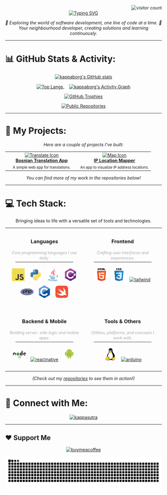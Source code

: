 <!-- Header -->
<div align="right">
  <img src="https://visitor-badge.laobi.icu/badge?page_id=kappaborg.kappaborg&left_color=000000&right_color=007ec6&style=flat-square" alt="visitor count"/> 
</div>

<!-- Dynamic Typing Animation (Centered using div, width removed) -->
<div align="center">
  <a href="https://git.io/typing-svg">
    <!-- Added width=550, reverted lines to original -->
    <img src="https://readme-typing-svg.demolab.com?font=Fira+Code&weight=600&size=23&pause=1000&color=007EC6&vCenter=true&width=550&lines=Hi+there%2C+This+is+Ozan+%F0%9F%91%8B%F0%9F%8F%BC%3BFull-Stack+Developer%3BPassionate+about+building+cool+apps%3BAlways+learning+new+technologies!" alt="Typing SVG" />
  </a>
</div>

<p align="center">
  <em>🚀 Exploring the world of software development, one line of code at a time. 🚀</em> <br>
  <em>Your neighbourhood developer, creating solutions and learning continuously.</em>
</p>

---

# 📊 GitHub Stats & Activity:
<!-- Stats cards, Trophy, Repo Badge remain the same -->
<p align="center"> 
  <a href="https://github.com/kappaborg/github-readme-stats">
    <img align="center" src="https://github-readme-stats.vercel.app/api?username=kappaborg&show_icons=true&theme=radical&hide_border=true&count_private=true&include_all_commits=true&rank_icon=github&icon_color=white&text_color=e7e7e7&bg_color=151515" alt="kappaborg's GitHub stats" /> 
  </a>
</p>
<p align="center"> 
  <a href="https://github.com/kappaborg/github-readme-stats">
    <img align="center" src="https://github-readme-stats.vercel.app/api/top-langs/?username=kappaborg&layout=compact&langs_count=8&theme=radical&hide_border=true&include_animations=true&bg_color=151515" alt="Top Langs" />
  </a>
  &nbsp;&nbsp;&nbsp; 
  <a href="https://github.com/kappaborg"> 
    <img align="center" height="195px" alt="kappaborg's Activity Graph" src="https://github-readme-activity-graph.vercel.app/graph?username=kappaborg&bg_color=151515&color=79ff97&line=ffffff&point=ab9fff&area=true&hide_border=true" /> 
  </a>
</p>
<p align="center"> 
  <a href="https://github.com/ryo-ma/github-profile-trophy">
    <img src="https://github-profile-trophy.vercel.app/?username=kappaborg&theme=radical&no-frame=true&no-bg=true&margin-w=4" alt="GitHub Trophies"/>
  </a> 
</p>
<p align="center">
  <a href="https://github.com/kappaborg?tab=repositories">
    <img alt="Public Repositories" src="https://img.shields.io/github/repositories/kappaborg?style=for-the-badge&logo=github&label=Public%20Repos&color=blue">
  </a>
</p>

---

# 🚀 My Projects:
<!-- Project table remains the same -->
<p align="center"> 
  <em>Here are a couple of projects I've built:</em>
</p>
<table align="center"> 
  <tr>
    <td align="center" width="50%"> 
      <a href="https://bosnian-translation.vercel.app/" target="_blank">
        <img src="https://img.icons8.com/fluency/48/translation.png" width="48" height="48" alt="Translate Icon"/>
        <br />
        <b>Bosnian Translation App</b>
      </a>
      <br />
      <sub>A simple web app for translations.</sub>
    </td>
    <td align="center" width="50%"> 
      <a href="https://ip-location-mapper.vercel.app/" target="_blank">
        <img src="https://img.icons8.com/fluency/48/map-marker.png" width="48" height="48" alt="Map Icon"/>
        <br />
        <b>IP Location Mapper</b>
      </a>
      <br />
      <sub>An app to visualize IP address locations.</sub>
    </td>
  </tr>
</table>
<p align="center">
  <em>You can find more of my work in the repositories below!</em>
</p>

---

# 💻 Tech Stack:
<p align="center">Bringing ideas to life with a versatile set of tools and technologies.</p> 

<!-- Updated Tech Stack Table -->
<table align="center" width="100%" style="border: none; border-collapse: collapse;"> 
  <tr style="border: none;">
    <td align="center" valign="top" width="50%" style="border: none; padding: 10px;"> 
      <h3>Languages</h3>
      <em style="font-size: 0.9em; color: #aaa;">Core programming languages I use daily.</em>
      <hr style="border-color: #555; margin-top: 5px; margin-bottom: 10px; width: 80%;"> 
      <p align="center">
        <!-- Language Icons -->
        <a target="_blank" href="https://raw.githubusercontent.com/devicons/devicon/master/icons/javascript/javascript-original.svg" style="display: inline-block; margin: 5px;"><img src="https://raw.githubusercontent.com/devicons/devicon/master/icons/javascript/javascript-original.svg" alt="javascript" width="42" height="42" /></a>
        <a target="_blank" href="https://raw.githubusercontent.com/devicons/devicon/master/icons/python/python-original.svg" style="display: inline-block; margin: 5px;"><img src="https://raw.githubusercontent.com/devicons/devicon/master/icons/python/python-original.svg" alt="python" width="42" height="42" /></a>
        <a target="_blank" href="https://raw.githubusercontent.com/devicons/devicon/master/icons/java/java-original.svg" style="display: inline-block; margin: 5px;"><img src="https://raw.githubusercontent.com/devicons/devicon/master/icons/java/java-original.svg" alt="java" width="42" height="42" /></a>
        <a target="_blank" href="https://raw.githubusercontent.com/devicons/devicon/master/icons/csharp/csharp-original.svg" style="display: inline-block; margin: 5px;"><img src="https://raw.githubusercontent.com/devicons/devicon/master/icons/csharp/csharp-original.svg" alt="csharp" width="42" height="42" /></a>
        <a target="_blank" href="https://raw.githubusercontent.com/devicons/devicon/master/icons/php/php-original.svg" style="display: inline-block; margin: 5px;"><img src="https://raw.githubusercontent.com/devicons/devicon/master/icons/php/php-original.svg" alt="php" width="42" height="42" /></a>
        <a target="_blank" href="https://raw.githubusercontent.com/devicons/devicon/master/icons/c/c-original.svg" style="display: inline-block; margin: 5px;"><img src="https://raw.githubusercontent.com/devicons/devicon/master/icons/c/c-original.svg" alt="c" width="42" height="42" /></a>
        <a target="_blank" href="https://raw.githubusercontent.com/devicons/devicon/master/icons/swift/swift-original.svg" style="display: inline-block; margin: 5px;"><img src="https://raw.githubusercontent.com/devicons/devicon/master/icons/swift/swift-original.svg" alt="swift" width="42" height="42" /></a>
      </p>
    </td>
    <td align="center" valign="top" width="50%" style="border: none; padding: 10px;">
      <h3>Frontend</h3>
      <em style="font-size: 0.9em; color: #aaa;">Crafting user interfaces and experiences.</em>
      <hr style="border-color: #555; margin-top: 5px; margin-bottom: 10px; width: 80%;"> 
      <p align="center">
        <!-- Frontend Icons -->
        <a target="_blank" href="https://raw.githubusercontent.com/devicons/devicon/master/icons/html5/html5-original-wordmark.svg" style="display: inline-block; margin: 5px;"><img src="https://raw.githubusercontent.com/devicons/devicon/master/icons/html5/html5-original-wordmark.svg" alt="html5" width="42" height="42" /></a>
        <a target="_blank" href="https://raw.githubusercontent.com/devicons/devicon/master/icons/css3/css3-original-wordmark.svg" style="display: inline-block; margin: 5px;"><img src="https://raw.githubusercontent.com/devicons/devicon/master/icons/css3/css3-original-wordmark.svg" alt="css3" width="42" height="42" /></a>
        <a target="_blank" href="https://www.vectorlogo.zone/logos/tailwindcss/tailwindcss-icon.svg" style="display: inline-block; margin: 5px;"><img src="https://www.vectorlogo.zone/logos/tailwindcss/tailwindcss-icon.svg" alt="tailwind" width="42" height="42" /></a>
        <!-- Add React/Vue/Angular etc. if used -->
      </p>
    </td>
  </tr>
  <tr style="border: none;">
    <td align="center" valign="top" width="50%" style="border: none; padding: 10px;">
      <h3>Backend & Mobile</h3>
      <em style="font-size: 0.9em; color: #aaa;">Building server-side logic and mobile apps.</em>
      <hr style="border-color: #555; margin-top: 5px; margin-bottom: 10px; width: 80%;"> 
       <p align="center">
        <!-- Backend & Mobile Icons -->
        <a target="_blank" href="https://raw.githubusercontent.com/devicons/devicon/master/icons/nodejs/nodejs-original-wordmark.svg" style="display: inline-block; margin: 5px;"><img src="https://raw.githubusercontent.com/devicons/devicon/master/icons/nodejs/nodejs-original-wordmark.svg" alt="nodejs" width="42" height="42" /></a>
        <a target="_blank" href="https://reactnative.dev/img/header_logo.svg" style="display: inline-block; margin: 5px;"><img src="https://reactnative.dev/img/header_logo.svg" alt="reactnative" width="42" height="42" /></a>
        <a target="_blank" href="https://raw.githubusercontent.com/devicons/devicon/master/icons/android/android-original-wordmark.svg" style="display: inline-block; margin: 5px;"><img src="https://raw.githubusercontent.com/devicons/devicon/master/icons/android/android-original-wordmark.svg" alt="android" width="42" height="42" /></a>
        <!-- Add Django/Flask/Express etc. if used -->
      </p>
    </td>
    <td align="center" valign="top" width="50%" style="border: none; padding: 10px;">
      <h3>Tools & Others</h3>
      <em style="font-size: 0.9em; color: #aaa;">Utilities, platforms, and concepts I work with.</em>
      <hr style="border-color: #555; margin-top: 5px; margin-bottom: 10px; width: 80%;"> 
      <p align="center">
        <!-- Tools & Others Icons -->
        <a target="_blank" href="https://raw.githubusercontent.com/devicons/devicon/master/icons/linux/linux-original.svg" style="display: inline-block; margin: 5px;"><img src="https://raw.githubusercontent.com/devicons/devicon/master/icons/linux/linux-original.svg" alt="linux" width="42" height="42" /></a>
        <a target="_blank" href="https://cdn.worldvectorlogo.com/logos/arduino-1.svg" style="display: inline-block; margin: 5px;"><img src="https://cdn.worldvectorlogo.com/logos/arduino-1.svg" alt="arduino" width="42" height="42" /></a>
        <!-- Add Git, Docker, Cloud Providers etc. if used -->
      </p>
    </td>
  </tr>
</table>
<p align="center"><em>(Check out my <a href="https://github.com/kappaborg?tab=repositories">repositories</a> to see them in action!)</em></p>

---

# 🤝 Connect with Me:
<p align="center"> 
  <a href="https://instagram.com/kappasutra" target="blank"><img align="center" src="https://raw.githubusercontent.com/rahuldkjain/github-profile-readme-generator/master/src/images/icons/Social/instagram.svg" alt="kappasutra" height="30" width="40" /></a>
  <!-- Add other social links here -->
</p>

---

## ❤️ Support Me
<p align="center"> 
  <a href="https://buymeacoffee.com/kappasutra">
    <img src="https://cdn.buymeacoffee.com/buttons/v2/default-yellow.png" width="160" alt="buymeacoffee" />
  </a>
</p>

<!-- GitHub Snake -->
<picture>
  <source media="(prefers-color-scheme: dark)" srcset="https://raw.githubusercontent.com/kappaborg/kappaborg/output/github-snake-dark.svg" /> 
  <source media="(prefers-color-scheme: light)" srcset="https://raw.githubusercontent.com/kappaborg/kappaborg/output/github-snake.svg" /> 
  <img alt="github-snake" src="https://raw.githubusercontent.com/kappaborg/kappaborg/output/github-snake.svg" /> 
</picture>
